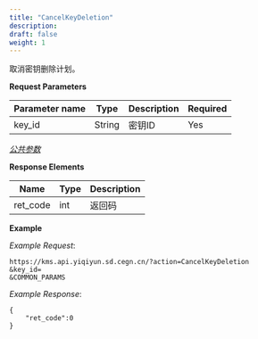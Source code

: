 ```yaml
---
title: "CancelKeyDeletion"
description: 
draft: false
weight: 1
---
```


取消密钥删除计划。

**Request Parameters**

| Parameter name | Type | Description | Required |
| --- | --- | --- | --- |
| key_id         | String | 密钥ID      | Yes      |

[_公共参数_](../../../parameters/)

**Response Elements**

| Name | Type | Description |
| --- | --- | --- |
| ret_code | int  | 返回码      |

**Example**

_Example Request_:

```
https://kms.api.yiqiyun.sd.cegn.cn/?action=CancelKeyDeletion
&key_id=
&COMMON_PARAMS
```

_Example Response_:

```
{
	"ret_code":0
}
```
